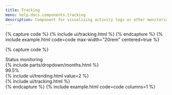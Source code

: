 ```yaml
---
title: Tracking
menu: help.docs.components.tracking
description: Component for visualising activity logs or other monitoring-related data.
---
```


{% capture code %}
{% include ui/tracking.html %}
{% endcapture %}
{% include example.html code=code max-width="20rem" centered=true %}

{% capture code %}
<div class="card mb-4">
	 <div class="card-body">
		 <div class="d-flex align-items-center">
			 <div class="subheader">Status monitoring</div>
			 <div class="ms-auto lh-1">
				 {% include parts/dropdown/months.html %}
			 </div>
		 </div>
		 <div class="d-flex align-items-baseline">
			 <div class="h1 mb-3 me-2">99.5%</div>
			 <div class="me-auto">
				 {% include ui/trending.html value=2 %}
			 </div>
		 </div>
		 <div class="mt-2">
			 {% include ui/tracking.html %}
		 </div>
	 </div>
 </div>
{% endcapture %}
{% include example.html code=code columns=1 %}